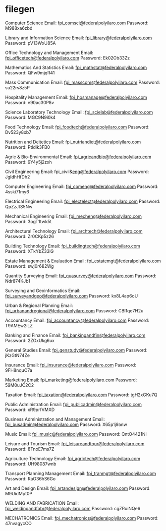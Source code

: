 # filegen
Computer Science
Email: fpi_comsci@federalpolyilaro.com
Password: M988xa6zbd

Library and Information Science
Email: fpi_library@federalpolyilaro.com
Password: pV13WxU85A

Office Technology and Management
Email: fpi_officetech@federalpolyilaro.com
Password: Ek02Ob33Zz

Mathematics And Statistics
Email: fpi_mathstat@federalpolyilaro.com
Password: QFw9mjqR41

Mass Communication
Email: fpi_masscom@federalpolyilaro.com
Password: su22rs8z5P

Hospitality Management
Email: fpi_hosmanage@federalpolyilaro.com
Password: e90ac30P8v

Science Laboratory Technology
Email: fpi_scielab@federalpolyilaro.com
Password: MGC9N9i0k4

Food Technology
Email: fpi_foodtech@federalpolyilaro.com
Password: Dv523y8xb7

Nutrition and Deitetics
Email: fpi_nutriandiet@federalpolyilaro.com
Password: Ptldik3FB0

Agric & Bio-Environmental
Email: fpi_agricandbio@federalpolyilaro.com
Password: 9Y4y5j2zxh

Civil Engineering
Email: fpi_civil&eng@federalpolyilaro.com
Password: JgIdhHfDh2

Computer Engineering
Email: fpi_comeng@federalpolyilaro.com
Password: 4sski71my6

Electrical Engineering
Email: fpi_electelect@federalpolyilaro.com
Password: QpZzJtS5Nw

Mechanical Engineering
Email: fpi_mecheng@federalpolyilaro.com
Password: 3ogT1twk5t

Architectural Technology
Email: fpi_archtech@federalpolyilaro.com
Password: Zr0CKp5z26

Building Technology
Email: fpi_buildingtech@federalpolyilaro.com
Password: XTkYbZ33lG

Estate Management & Evaluation
Email: fpi_estatemgt@federalpolyilaro.com
Password: swj0r682Wg

Quantity Surveying
Email: fpi_quasurvey@federalpolyilaro.com
Password: Ndr874KJb1

Surveying and Geoinformatics
Email: fpi_surveyandgeo@federalpolyilaro.com
Password: kx8L4ap6oU

Urban & Regional Planning
Email: fpi_urbanandregional@federalpolyilaro.com
Password: CBI1qe7H2u

Accountancy
Email: fpi_accountancy@federalpolyilaro.com
Password: T9AMEw2iLZ

Banking and Finance
Email: fpi_bankingandfin@federalpolyilaro.com
Password: 2ZOxUkg6ux

General Studies
Email: fpi_genstudy@federalpolyilaro.com
Password: jKzGtN74Ze

Insurance
Email: fpi_insurance@federalpolyilaro.com
Password: 9FH8nquO7a

Marketing
Email: fpi_marketing@federalpolyilaro.com
Password: 59M0uJC2C2

Taxation
Email: fpi_taxation@federalpolyilaro.com
Password: tgH2xGKu7Q

Public Administration
Email: fpi_publicadmin@federalpolyilaro.com
Password: xR9prfVMXD

Business Administration and Management
Email: fpi_busadmin@federalpolyilaro.com
Password: X65p1j9anw

Music
Email: fpi_music@federalpolyilaro.com
Password: QntO4421NI

Leisure and Tourism
Email: fpi_leisureandtour@federalpolyilaro.com
Password: 8TnoE7ms7Z

Agriculture Technology
Email: fpi_agrictech@federalpolyilaro.com
Password: UH98087wnb

Transport Planning Management
Email: fpi_tranmgt@federalpolyilaro.com
Password: RaO36hS6Go

Art and Design
Email: fpi_artandesign@federalpolyilaro.com
Password: M9UidMpt0P

WELDING AND FABRICATION
Email: fpi_weldingandfabr@federalpolyilaro.com
Password: cgZRuiNQe6

MECHATRONICS
Email: fpi_mechatronics@federalpolyilaro.com
Password: 47nvagycCO
